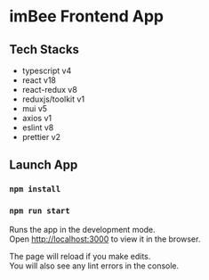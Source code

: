# imBee Frontend App

## Tech Stacks

- typescript v4
- react v18
- react-redux v8
- reduxjs/toolkit v1
- mui v5
- axios v1
- eslint v8
- prettier v2

## Launch App

### `npm install`
### `npm run start`

Runs the app in the development mode.\
Open [http://localhost:3000](http://localhost:3000) to view it in the browser.

The page will reload if you make edits.\
You will also see any lint errors in the console.
